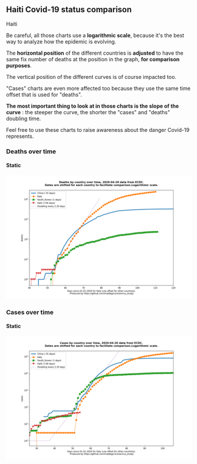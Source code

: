 ## Haiti Covid-19 status comparison 

Haiti



Be careful, all those charts use a **logarithmic scale**, because it's the best way to analyze how the epidemic is evolving.
 
The **horizontal position** of the different countries is **adjusted** to have the same fix number of deaths at the position in the graph, **for comparison purposes**.

The vertical position of the different curves is of course impacted too.

"Cases" charts are even more affected too because they use the same time offset that is used for "deaths".

**The most important thing to look at in those charts is the slope of the curve** : the steeper the curve, the shorter the "cases" and "deaths" doubling time.

Feel free to use these charts to raise awareness about the danger Covid-19 represents. 


 
### Deaths over time
 
#### Static
![Haiti covid-19 deaths static chart](https://raw.githubusercontent.com/madlag/coronavirus_study/master/notebooks/graphs/2020-04-20/countries/Haiti/2020-04-20_Haiti_deaths.png "Haiti covid-19 deaths static chart")   

 
### Cases over time
 
#### Static
![Haiti covid-19 cases static chart](https://raw.githubusercontent.com/madlag/coronavirus_study/master/notebooks/graphs/2020-04-20/countries/Haiti/2020-04-20_Haiti_cases.png "Haiti covid-19 cases static chart")   

